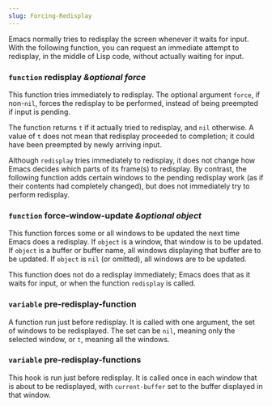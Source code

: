 ```yaml
---
slug: Forcing-Redisplay
---
```


Emacs normally tries to redisplay the screen whenever it waits for input. With the following function, you can request an immediate attempt to redisplay, in the middle of Lisp code, without actually waiting for input.

### <span className="tag function">`function`</span> **redisplay** *\&optional force*

This function tries immediately to redisplay. The optional argument `force`, if non-`nil`, forces the redisplay to be performed, instead of being preempted if input is pending.

The function returns `t` if it actually tried to redisplay, and `nil` otherwise. A value of `t` does not mean that redisplay proceeded to completion; it could have been preempted by newly arriving input.

Although `redisplay` tries immediately to redisplay, it does not change how Emacs decides which parts of its frame(s) to redisplay. By contrast, the following function adds certain windows to the pending redisplay work (as if their contents had completely changed), but does not immediately try to perform redisplay.

### <span className="tag function">`function`</span> **force-window-update** *\&optional object*

This function forces some or all windows to be updated the next time Emacs does a redisplay. If `object` is a window, that window is to be updated. If `object` is a buffer or buffer name, all windows displaying that buffer are to be updated. If `object` is `nil` (or omitted), all windows are to be updated.

This function does not do a redisplay immediately; Emacs does that as it waits for input, or when the function `redisplay` is called.

### <span className="tag variable">`variable`</span> **pre-redisplay-function**

A function run just before redisplay. It is called with one argument, the set of windows to be redisplayed. The set can be `nil`, meaning only the selected window, or `t`, meaning all the windows.

### <span className="tag variable">`variable`</span> **pre-redisplay-functions**

This hook is run just before redisplay. It is called once in each window that is about to be redisplayed, with `current-buffer` set to the buffer displayed in that window.
